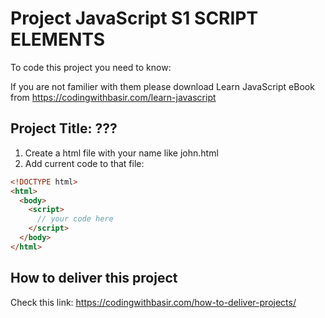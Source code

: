 # Project JavaScript S1 SCRIPT ELEMENTS

To code this project you need to know:

If you are not familier with them please download Learn JavaScript eBook from https://codingwithbasir.com/learn-javascript

## Project Title: ???

1. Create a html file with your name like john.html
2. Add current code to that file:

```html
<!DOCTYPE html>
<html>
  <body>
    <script>
      // your code here
    </script>
  </body>
</html>
```

## How to deliver this project

Check this link: https://codingwithbasir.com/how-to-deliver-projects/
